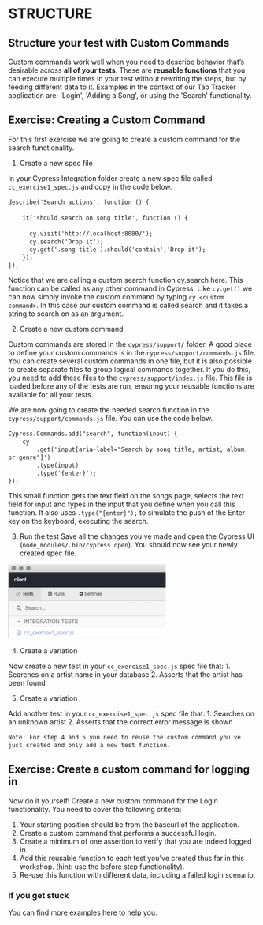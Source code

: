 # STRUCTURE

## Structure your test with Custom Commands
Custom commands work well when you need to describe behavior that’s desirable across **all of your tests**. These are **reusable functions** that you can execute multiple times in your test without rewriting the steps, but by feeding different data to it.
Examples in the context of our Tab Tracker application are: 'Login', 'Adding a Song', or using the 'Search' functionality.

## Exercise: Creating a Custom Command
For this first exercise we are going to create a custom command for the search functionality. 

1. Create a new spec file

In your Cypress Integration folder create a new spec file called ```cc_exercise1_spec.js``` and copy in the code below.

```
describe('Search actions', function () {
    
    it('should search on song title', function () {

      cy.visit('http://localhost:8080/');
      cy.search('Drop it');
      cy.get('.song-title').should('contain','Drop it');
    });
});
```
Notice that we are calling a custom search function cy.search here. This function can be called as any other command in Cypress. Like ```cy.get()``` we can now simply invoke the custom command by typing ```cy.<custom command>```. In this case our custom command is called search and it takes a string to search on as an argument.

2. Create a new custom command 

Custom commands are stored in the ```cypress/support/``` folder. A good place to define your custom commands is in the ```cypress/support/commands.js``` file. You can create several custom commands in one file, but it is also possible to create separate files to group logical commands together. If you do this, you need to add these files to the ```cypress/support/index.js``` file. This file is loaded before any of the tests are run, ensuring your reusable functions are available for all your tests. 

We are now going to create the needed search function in the ```cypress/support/commands.js``` file. You can use the code below.
```
Cypress.Commands.add("search", function(input) {
    cy
        .get('input[aria-label="Search by song title, artist, album, or genre"]')
        .type(input)
        .type('{enter}');
});
```

This small function gets the text field on the songs page, selects the text field for input and types in the input that you define when you call this function. 
It also uses ```.type("{enter}");``` to simulate the push of the Enter key on the keyboard, executing the search. 

3. Run the test
Save all the changes you've made and open the Cypress UI (```node_modules/.bin/cypress open```). You should now see your newly created spec file. 

![Exercise1specfile](./images/cc_exercise1_screenshot1.png "Exercise 1: Cypress UI")

4. Create a variation

Now create a new test in your ```cc_exercise1_spec.js``` spec file that:
    1. Searches on a artist name in your database
    2. Asserts that the artist has been found 

5. Create a variation

Add another test in your ```cc_exercise1_spec.js``` spec file that:
    1. Searches on an unknown artist
    2. Asserts that the correct error message is shown

    Note: For step 4 and 5 you need to reuse the custom command you've just created and only add a new test function.   

## Exercise: Create a custom command for logging in 

Now do it yourself! Create a new custom command for the Login functionality. 
You need to cover the following criteria:
1. Your starting position should be from the baseurl of the application.
2. Create a custom command that performs a successful login.
3. Create a minimum of one assertion to verify that you are indeed logged in.
4. Add this reusable function to each test you've created thus far in this workshop. (hint: use the before step functionality).
5. Re-use this function with different data, including a failed login scenario.

### If you get stuck

You can find more examples [here](https://docs.cypress.io/api/cypress-api/custom-commands.html#Syntax) to help you.
